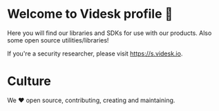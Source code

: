 # Welcome to Videsk profile 👋

Here you will find our libraries and SDKs for use with our products. Also some open source utilities/libraries!

If you're a security researcher, please visit https://s.videsk.io.

# Culture 

We ♥ open source, contributing, creating and maintaining.
